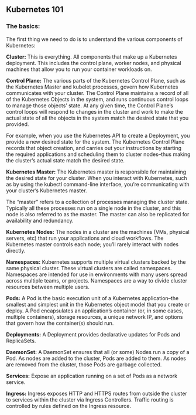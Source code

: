 ## Kubernetes 101

### The basics:

The first thing we need to do is to understand the various components of Kubernetes:

**Cluster:** This is everything. All components that make up a Kubernetes deployment. This includes the control plane, worker nodes, and physical machines that allow you to run your container workloads on.

**Control Plane:** The various parts of the Kubernetes Control Plane, such as the Kubernetes Master and kubelet processes, govern how Kubernetes communicates with your cluster. The Control Plane maintains a record of all of the Kubernetes Objects in the system, and runs continuous control loops to manage those objects’ state. At any given time, the Control Plane’s control loops will respond to changes in the cluster and work to make the actual state of all the objects in the system match the desired state that you provided.

For example, when you use the Kubernetes API to create a Deployment, you provide a new desired state for the system. The Kubernetes Control Plane records that object creation, and carries out your instructions by starting the required applications and scheduling them to cluster nodes–thus making the cluster’s actual state match the desired state.

**Kubernetes Master:** The Kubernetes master is responsible for maintaining the desired state for your cluster. When you interact with Kubernetes, such as by using the kubectl command-line interface, you’re communicating with your cluster’s Kubernetes master.

The “master” refers to a collection of processes managing the cluster state. Typically all these processes run on a single node in the cluster, and this node is also referred to as the master. The master can also be replicated for availability and redundancy.

**Kubernetes Nodes:** The nodes in a cluster are the machines (VMs, physical servers, etc) that run your applications and cloud workflows. The Kubernetes master controls each node; you’ll rarely interact with nodes directly.

**Namespaces:** Kubernetes supports multiple virtual clusters backed by the same physical cluster. These virtual clusters are called namespaces. Namespaces are intended for use in environments with many users spread across multiple teams, or projects. Namespaces are a way to divide cluster resources between multiple users.

**Pods:** A Pod is the basic execution unit of a Kubernetes application–the smallest and simplest unit in the Kubernetes object model that you create or deploy. A Pod encapsulates an application’s container (or, in some cases, multiple containers), storage resources, a unique network IP, and options that govern how the container(s) should run.

**Deployments:** A Deployment provides declarative updates for Pods and ReplicaSets.

**DaemonSet:** A DaemonSet ensures that all (or some) Nodes run a copy of a Pod. As nodes are added to the cluster, Pods are added to them. As nodes are removed from the cluster, those Pods are garbage collected.

**Services:** Expose an application running on a set of Pods as a network service.

**Ingress:** Ingress exposes HTTP and HTTPS routes from outside the cluster to services within the cluster via Ingress Controllers. Traffic routing is controlled by rules defined on the Ingress resource.
